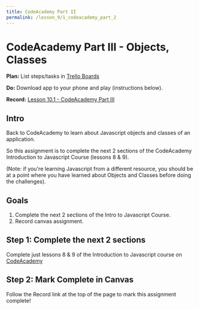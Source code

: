 ```yaml
---
title: CodeAcademy Part II
permalink: /lesson_9/1_codeacademy_part_2
---
```


# CodeAcademy Part III - Objects, Classes

**Plan:** List steps/tasks in [Trello Boards](https://trello.com/cg_webdev_ss_2018)

**Do:** Download app to your phone and play (instructions below).

**Record:** [Lesson 10.1 - CodeAcademy Part III]()


## Intro

Back to CodeAcademy to learn about Javascript objects and classes of an application.

So this assignment is to complete the next 2 sections of the CodeAcademy Introduction to Javascript Course (lessons 8 & 9).

(Note: if you're learning Javascript from a different resource, you should be at a point where you have learned about Objects and Classes before doing the challenges).

## Goals
1. Complete the next 2 sections of the Intro to Javascript Course.
2. Record canvas assignment.


## Step 1: Complete the next 2 sections

Complete just lessons 8 & 9 of the Introduction to Javascript course on [CodeAcademy](https://www.codecademy.com/learn/introduction-to-javascript#course-landing-page)


## Step 2: Mark Complete in Canvas

Follow the Record link at the top of the page to mark this assignment complete!
